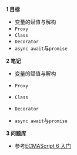 
**1 目标**
* 变量的赋值与解构
* `Proxy`
* `Class`
* `Decorator`
* `async await`与`promise`

**2 笔记**
* 变量的赋值与解构  

* `Proxy`  

* `Class`  

* `Decorator`  

* `async await`与`promise`  

**3 问题库**
* 参考[ECMAScript 6 入门](http://es6.ruanyifeng.com/)  